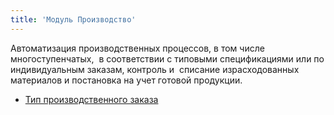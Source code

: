```yaml
---
title: 'Модуль Производство'
---
```


Автоматизация производственных процессов, в том числе многоступенчатых,  в соответствии с типовыми спецификациями или по индивидуальным заказам, контроль и  списание израсходованных материалов и постановка на учет готовой продукции.

-   [Тип производственного заказа](Manufacturing_order_type.md)

  
